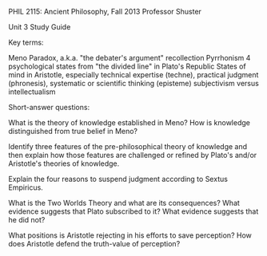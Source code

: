 PHIL 2115: Ancient Philosophy, Fall 2013 
Professor Shuster 
 
Unit 3 Study Guide 
 
Key terms: 

Meno Paradox, a.k.a. "the debater's argument"
recollection 
Pyrrhonism 
4 psychological states from "the divided line" in Plato's Republic 
States of mind in Aristotle, especially technical expertise (techne), practical 
judgment (phronesis), systematic or scientific thinking (episteme) 
subjectivism versus intellectualism 
 
Short-answer questions: 
 
What is the theory of knowledge established in Meno? How is knowledge 
distinguished from true belief in Meno? 
 
Identify three features of the pre-philosophical theory of knowledge and then 
explain how those features are challenged or refined by Plato's and/or Aristotle's 
theories of knowledge. 
 
Explain the four reasons to suspend judgment according to Sextus Empiricus. 
 
What is the Two Worlds Theory and what are its consequences? What evidence 
suggests that Plato subscribed to it? What evidence suggests that he did not? 
 
What positions is Aristotle rejecting in his efforts to save perception? How does 
Aristotle defend the truth-value of perception? 
